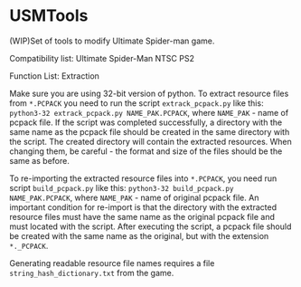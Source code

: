 # USMTools
(WIP)Set of tools to modify Ultimate Spider-man game.

Compatibility list:
Ultimate Spider-Man NTSC PS2

Function List:
Extraction

Make sure you are using 32-bit version of python.
To extract resource files from `*.PCPACK` you need to run the script `extrack_pcpack.py` like this:
`python3-32 extrack_pcpack.py NAME_PAK.PCPACK`, where `NAME_PAK` - name of pcpack file. If the script was completed successfully, a directory with the same name as the pcpack file should be created in the same directory with the script. The created directory will contain the extracted resources. When changing them, be careful - the format and size of the files should be the same as before.

To re-importing the extracted resource files into `*.PCPACK`, you need run script `build_pcpack.py` like this:
`python3-32 build_pcpack.py NAME_PAK.PCPACK`, where `NAME_PAK` - name of original pcpack file. An important condition for re-import is that the directory with the extracted resource files must have the same name as the original pcpack file and must located with the script. After executing the script, a pcpack file should be created with the same name as the original, but with the extension `*._PCPACK`.

Generating readable resource file names requires a file `string_hash_dictionary.txt` from the game.
